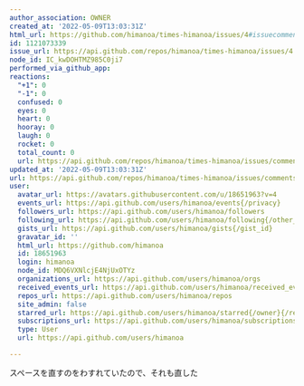 ```yaml
---
author_association: OWNER
created_at: '2022-05-09T13:03:31Z'
html_url: https://github.com/himanoa/times-himanoa/issues/4#issuecomment-1121073339
id: 1121073339
issue_url: https://api.github.com/repos/himanoa/times-himanoa/issues/4
node_id: IC_kwDOHTMZ985C0ji7
performed_via_github_app: 
reactions:
  "+1": 0
  "-1": 0
  confused: 0
  eyes: 0
  heart: 0
  hooray: 0
  laugh: 0
  rocket: 0
  total_count: 0
  url: https://api.github.com/repos/himanoa/times-himanoa/issues/comments/1121073339/reactions
updated_at: '2022-05-09T13:03:31Z'
url: https://api.github.com/repos/himanoa/times-himanoa/issues/comments/1121073339
user:
  avatar_url: https://avatars.githubusercontent.com/u/18651963?v=4
  events_url: https://api.github.com/users/himanoa/events{/privacy}
  followers_url: https://api.github.com/users/himanoa/followers
  following_url: https://api.github.com/users/himanoa/following{/other_user}
  gists_url: https://api.github.com/users/himanoa/gists{/gist_id}
  gravatar_id: ''
  html_url: https://github.com/himanoa
  id: 18651963
  login: himanoa
  node_id: MDQ6VXNlcjE4NjUxOTYz
  organizations_url: https://api.github.com/users/himanoa/orgs
  received_events_url: https://api.github.com/users/himanoa/received_events
  repos_url: https://api.github.com/users/himanoa/repos
  site_admin: false
  starred_url: https://api.github.com/users/himanoa/starred{/owner}{/repo}
  subscriptions_url: https://api.github.com/users/himanoa/subscriptions
  type: User
  url: https://api.github.com/users/himanoa

---
```

スペースを直すのをわすれていたので、それも直した